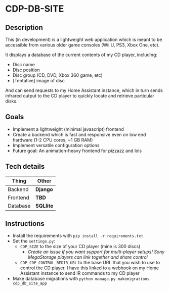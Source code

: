 # CDP-DB-SITE




## Description
This (in development) is a lightweight web application which is meant to be accessible from various older game consoles (Wii U, PS3, Xbox One, etc).

It displays a database of the current contents of my CD player, including:
* Disc name
* Disc position
* Disc group (CD, DVD, Xbox 360 game, etc)
* [Tentative] image of disc

And can send requests to my Home Assistant instance, which in turn sends infrared output to the CD player to quickly locate and retrieve particular disks.

## Goals

- Implement a lightweight (minimal javascript) frontend
- Create a backend which is fast and responsive even on low end hardware (1-2 CPU cores, ~1 GB RAM)
- Implement versatile configuration options
- Future goal: An animation-heavy frontend for pizzazz and lols


## Tech details

| Thing 	    | Other 	     |
|------------|-------------|
| Backend  	 | **Django**  |
| Frontend   | **TBD**   	 |
| Database   | **SQLlite** |


## Instructions
* Install the requirements with `pip install -r requirements.txt`
* Set the `settings.py`:
    * `CDP_SIZE` to the size of your CD player (mine is 300 discs)
      * *Create an issue if you want support for multi-player setups! Sony MegaStorage players can link together and share control*
    * `CDP_CDP_CONTROL_REDIR_URL` to the base URL that you wish to use to control the CD player. I have this linked to a webhook on my Home Assistant instance to send IR commands to my CD player
* Make database migrations with `python manage.py makemigrations cdp_db_site_app`
